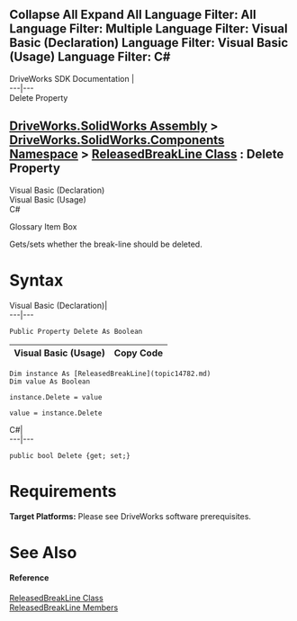 Collapse All Expand All Language Filter: All  Language Filter: Multiple  Language Filter: Visual Basic (Declaration) Language Filter: Visual Basic (Usage) Language Filter: C#  
---  
DriveWorks SDK Documentation  |   
---|---  
Delete Property   
  
[DriveWorks.SolidWorks Assembly](topic13342.md) > [DriveWorks.SolidWorks.Components Namespace](topic13925.md) > [ReleasedBreakLine Class](topic14782.md) : Delete Property  
---  
  
Visual Basic (Declaration)    
Visual Basic (Usage)    
C# 

Glossary Item Box

Gets/sets whether the break-line should be deleted. 

# Syntax

Visual Basic (Declaration)|   
---|---  
      
    
    Public Property Delete As Boolean  
  
Visual Basic (Usage)| Copy Code  
---|---  
      
    
    Dim instance As [ReleasedBreakLine](topic14782.md)
    Dim value As Boolean
     
    instance.Delete = value
     
    value = instance.Delete  
  
C#|   
---|---  
      
    
    public bool Delete {get; set;}  
  
# Requirements

**Target Platforms:** Please see DriveWorks software prerequisites.

# See Also

#### Reference

[ReleasedBreakLine Class](topic14782.md)   
[ReleasedBreakLine Members](topic14783.md)


